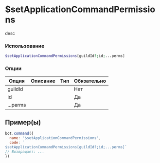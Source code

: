 # $setApplicationCommandPermissions
desc
### Использование
```php
$setApplicationCommandPermissions[guildId?;id;...perms]
```

### Опции

| Опция | Описание | Тип | Обязательно |
|--------|-------------|------|----------|
| guildId |  |  | Нет | 
| id |  |  | Да | 
| ...perms |  |  | Да |
## Пример(ы)

```javascript
bot.command({
  name: '$setApplicationCommandPermissions',
  code: `
$setApplicationCommandPermissions[guildId?;id;...perms]`
// Возвращает: ...
})
```